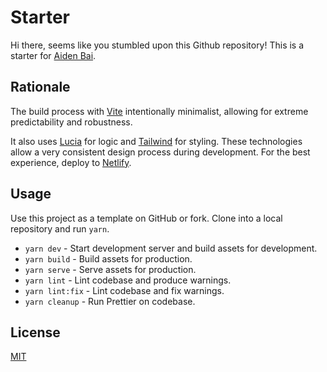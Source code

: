 # Starter

Hi there, seems like you stumbled upon this Github repository! This is a starter for [Aiden Bai](https://aidenybai.com).

## Rationale

The build process with [Vite](https://vitejs.dev/) intentionally minimalist, allowing for extreme predictability and robustness.

It also uses [Lucia](https://lucia.js.org/) for logic and [Tailwind](https://tailwindcss.com/) for styling. These technologies allow a very consistent design process during development. For the best experience, deploy to [Netlify](https://netlify.com/).

## Usage

Use this project as a template on GitHub or fork. Clone into a local repository and run `yarn`.

- `yarn dev` - Start development server and build assets for development.
- `yarn build` - Build assets for production.
- `yarn serve` - Serve assets for production.
- `yarn lint` - Lint codebase and produce warnings.
- `yarn lint:fix` - Lint codebase and fix warnings.
- `yarn cleanup` - Run Prettier on codebase.

## License

[MIT](LICENSE)
